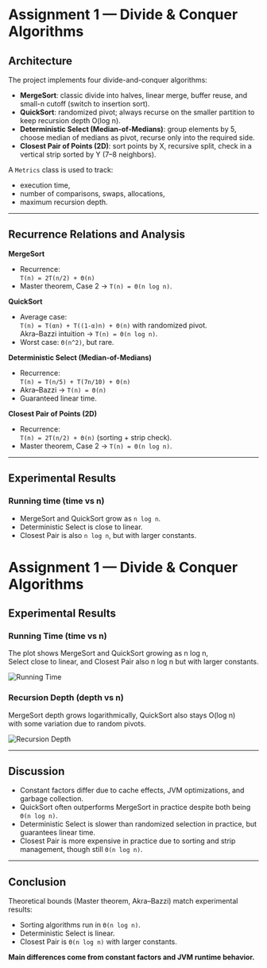 # Assignment 1 — Divide & Conquer Algorithms

## Architecture
The project implements four divide-and-conquer algorithms:

- **MergeSort**: classic divide into halves, linear merge, buffer reuse, and small-n cutoff (switch to insertion sort).
- **QuickSort**: randomized pivot; always recurse on the smaller partition to keep recursion depth O(log n).
- **Deterministic Select (Median-of-Medians)**: group elements by 5, choose median of medians as pivot, recurse only into the required side.
- **Closest Pair of Points (2D)**: sort points by X, recursive split, check in a vertical strip sorted by Y (7–8 neighbors).

A `Metrics` class is used to track:
- execution time,
- number of comparisons, swaps, allocations,
- maximum recursion depth.

---

## Recurrence Relations and Analysis

**MergeSort**
- Recurrence:  
  `T(n) = 2T(n/2) + Θ(n)`  
- Master theorem, Case 2 → `T(n) = Θ(n log n)`.

**QuickSort**
- Average case:  
  `T(n) = T(αn) + T((1-α)n) + Θ(n)` with randomized pivot.  
  Akra–Bazzi intuition → `T(n) = Θ(n log n)`.  
- Worst case: `Θ(n^2)`, but rare.

**Deterministic Select (Median-of-Medians)**
- Recurrence:  
  `T(n) = T(n/5) + T(7n/10) + Θ(n)`  
- Akra–Bazzi → `T(n) = Θ(n)`  
- Guaranteed linear time.

**Closest Pair of Points (2D)**
- Recurrence:  
  `T(n) = 2T(n/2) + Θ(n)` (sorting + strip check).  
- Master theorem, Case 2 → `T(n) = Θ(n log n)`.

---

## Experimental Results

### Running time (time vs n)
- MergeSort and QuickSort grow as `n log n`.
- Deterministic Select is close to linear.
- Closest Pair is also `n log n`, but with larger constants.

# Assignment 1 — Divide & Conquer Algorithms

## Experimental Results

### Running Time (time vs n)
The plot shows MergeSort and QuickSort growing as n log n,  
Select close to linear, and Closest Pair also n log n but with larger constants.

![Running Time](running_time_vs_n.png)

### Recursion Depth (depth vs n)
MergeSort depth grows logarithmically, QuickSort also stays O(log n)  
with some variation due to random pivots.

![Recursion Depth](recursion_depth_vs_n.png)

---

## Discussion
- Constant factors differ due to cache effects, JVM optimizations, and garbage collection.
- QuickSort often outperforms MergeSort in practice despite both being `Θ(n log n)`.
- Deterministic Select is slower than randomized selection in practice, but guarantees linear time.
- Closest Pair is more expensive in practice due to sorting and strip management, though still `Θ(n log n)`.

---

## Conclusion
Theoretical bounds (Master theorem, Akra–Bazzi) match experimental results:
- Sorting algorithms run in `Θ(n log n)`.
- Deterministic Select is linear.
- Closest Pair is `Θ(n log n)` with larger constants.  

**Main differences come from constant factors and JVM runtime behavior.**

